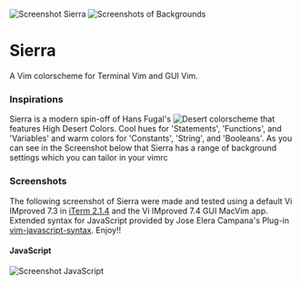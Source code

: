 ![Screenshot Sierra](https://cloud.githubusercontent.com/assets/11221489/12998696/988748a2-d0fb-11e5-8a21-5ed1cb4f713b.jpg)
![Screenshots of Backgrounds](https://cloud.githubusercontent.com/assets/11221489/12998707/c49087ce-d0fb-11e5-9cfd-63ecd78544c6.png)

# Sierra #

A Vim colorscheme for Terminal Vim and GUI Vim. 

### Inspirations ###

Sierra is a modern spin-off of Hans Fugal's ![Desert](https://github.com/fugalh/desert.vim) colorscheme that features High Desert Colors. Cool hues for 'Statements', 'Functions', and 'Variables' and warm colors for 'Constants', 'String', and 'Booleans'. As you can see in the Screenshot below that Sierra has a range of background settings which you can tailor in your vimrc

### Screenshots ###

The following screenshot of Sierra were made and tested using a default Vi IMproved 7.3 in [iTerm 2.1.4](https://www.iterm2.com) and the Vi IMproved 7.4 GUI MacVim app. Extended syntax for JavaScript provided by Jose Elera Campana's Plug-in [vim-javascript-syntax](https://github.com/jelera/vim-javascript-syntax). Enjoy!!


#### JavaScript ####
![Screenshot JavaScript]()
